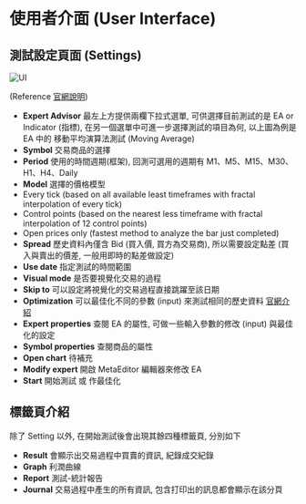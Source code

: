 # 使用者介面 (User Interface)

## 測試設定頁面 (Settings)

![UI](https://farm2.staticflickr.com/1563/26497093486_0a2f6b7a91_c.jpg)

(Reference [官網說明](http://www.metatrader4.com/en/trading-platform/help/overview/strategy_tester/strategy_tester_setup))

* **Expert Advisor** 最左上方提供兩欄下拉式選單, 可供選擇目前測試的是 EA or Indicator (指標), 在另一個選單中可進一步選擇測試的項目為何, 以上圖為例是 EA 中的 移動平均演算法測試 (Moving Average)
* **Symbol** 交易商品的選擇
* **Period** 使用的時間週期(框架), 回測可選用的週期有 M1、M5、M15、M30、H1、H4、Daily
* **Model** 選擇的價格模型
 * Every tick (based on all available least timeframes with fractal interpolation of every tick)
 * Control points (based on the nearest less timeframe with fractal interpolation of 12 control points)
 * Open prices only (fastest method to analyze the bar just completed)
* **Spread** 歷史資料內僅含 Bid (買入價, 買方為交易商), 所以需要設定點差 (買入與賣出的價差, 一般用即時的點差做設定)
* **Use date** 指定測試的時間範圍
* **Visual mode** 是否要視覺化交易的過程
* **Skip to** 可以設定將視覺化的交易過程直接跳躍至該日期
* **Optimization** 可以最佳化不同的參數 (input) 來測試相同的歷史資料 [官網介紹](http://www.metatrader4.com/en/trading-platform/help/autotrading/tester_optimization/tester_optimization_parameters)
* **Expert properties** 查閱 EA 的屬性, 可做一些輸入參數的修改 (input) 與最佳化的設定
* **Symbol properties** 查閱商品的屬性
* **Open chart** 待補充
* **Modify expert** 開啟 MetaEditor 編輯器來修改 EA
* **Start** 開始測試 或 作最佳化

## 標籤頁介紹
除了 Setting 以外, 在開始測試後會出現其餘四種標籤頁, 分別如下

* **Result** 會顯示出交易過程中買賣的資訊, 紀錄成交紀錄
* **Graph** 利潤曲線
* **Report** 測試-統計報告
* **Journal** 交易過程中產生的所有資訊, 包含打印出的訊息都會顯示在該分頁